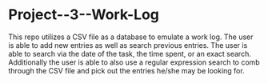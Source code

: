 # Project--3--Work-Log
This repo utilizes a CSV file as a database to emulate a work log. The user is able to add new entries as well as search previous entries.
The user is able to search via the date of the task, the time spent, or an exact search.
Additionally the user is able to also use a regular expression search to comb through the CSV file and pick out the entries he/she may be looking for.
